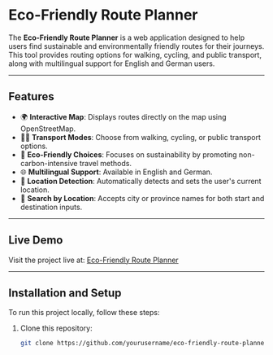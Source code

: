 # Eco-Friendly Route Planner

The **Eco-Friendly Route Planner** is a web application designed to help users find sustainable and environmentally friendly routes for their journeys. This tool provides routing options for walking, cycling, and public transport, along with multilingual support for English and German users.

---

## Features

- 🌍 **Interactive Map**: Displays routes directly on the map using OpenStreetMap.
- 🚶‍♂️ **Transport Modes**: Choose from walking, cycling, or public transport options.
- 🌱 **Eco-Friendly Choices**: Focuses on sustainability by promoting non-carbon-intensive travel methods.
- 🌐 **Multilingual Support**: Available in English and German.
- 📍 **Location Detection**: Automatically detects and sets the user's current location.
- 🔎 **Search by Location**: Accepts city or province names for both start and destination inputs.

---

## Live Demo

Visit the project live at: [Eco-Friendly Route Planner](https://scheinremdy.github.io/eco-route-2/)

---

## Installation and Setup

To run this project locally, follow these steps:

1. Clone this repository:
   ```bash
   git clone https://github.com/yourusername/eco-friendly-route-planner.git
